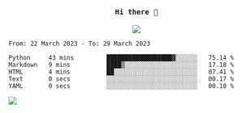 <h4 align="center"><samp> Hi there 👋  </samp></h4>

<p align="center">
  
  <a href="https://github.com/bznick98">
    <img align="center" src="https://github-readme-stats.vercel.app/api?username=bznick98&&count_private=true&hide=issues,prs,contribs&show_icons=true&theme=gruvbox" />
  </a>
  
  <!--START_SECTION:waka-->

```text
From: 22 March 2023 - To: 29 March 2023

Python     43 mins         ██████████████████▓░░░░░░   75.14 %
Markdown   9 mins          ████▒░░░░░░░░░░░░░░░░░░░░   17.18 %
HTML       4 mins          ██░░░░░░░░░░░░░░░░░░░░░░░   07.41 %
Text       0 secs          ░░░░░░░░░░░░░░░░░░░░░░░░░   00.17 %
YAML       0 secs          ░░░░░░░░░░░░░░░░░░░░░░░░░   00.10 %
```

<!--END_SECTION:waka-->
  
 
</p>

![](https://visitor-badge.glitch.me/badge?page_id=bznick98.bznick98)
